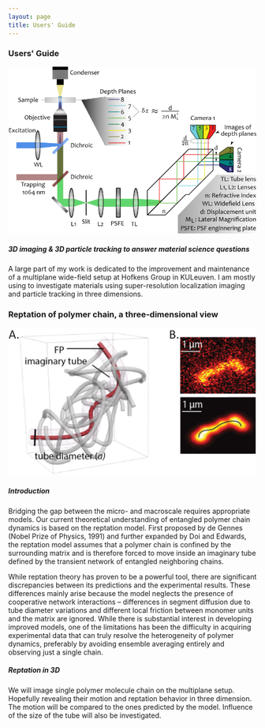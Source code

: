 ```yaml
---
layout: page
title: Users' Guide
--- 
```

<section id = "project">
	<section id = "Setup">
		<div class ="divider"></div>
		<div class = "container">
			<div id = "imaging">
				<div class="heading">
						<h3>Users' Guide</h3>
				</div>
				<img src="images/Setup.gif" alt ="Multiplane setup schematic">
				<h5> 3D imaging & 3D particle tracking to answer material science questions</h5>
				<p>A large part of my work is dedicated to the improvement and maintenance of a multiplane wide-field setup at Hofkens Group in KULeuven. I am mostly using to investigate materials using super-resolution localization imaging and particle tracking in three dimensions. </p>
			</div>
		</div>
	</section>
	<section id = "Reptation">
		<div class ="divider"></div>
		<div class = "container">
			<div id = "imaging">
				<div class="heading">
						<h3>Reptation of polymer chain, a three-dimensional view </h3>
				</div>
				<img src="images/Reptation.gif" alt ="Reptation principle enlightened by single-molecule microscopy.">
				<h5 > Introduction </h5>
				<p>Bridging the gap between the micro- and macroscale requires appropriate models. Our current theoretical understanding of entangled polymer chain dynamics is based on the reptation model. First proposed by de Gennes (Nobel Prize of Physics, 1991) and further expanded by Doi and Edwards, the reptation model assumes that a polymer chain is confined by the surrounding matrix and is therefore forced to move inside an imaginary tube defined by the transient network of entangled neighboring chains.</p>
				<p>While reptation theory has proven to be a powerful tool, there are significant discrepancies between its predictions and the experimental results. These differences mainly arise because the model neglects the presence of cooperative network interactions – differences in segment diffusion due to tube diameter variations and different local friction between monomer units and the matrix are ignored. While there is substantial interest in developing improved models, one of the limitations has been the difficulty in acquiring experimental data that can truly resolve the heterogeneity of polymer dynamics, preferably by avoiding ensemble averaging entirely and observing just a single chain.</p>
				<h5 > Reptation in 3D </h5>
				<p>We will image single polymer molecule chain on the multiplane setup. Hopefully revealing their motion and reptation behavior in three dimension. The motion will be compared to the ones predicted by the model. Influence of the size of the tube will also be investigated.</p>
			</div>
		</div>
	</section>
</section>
